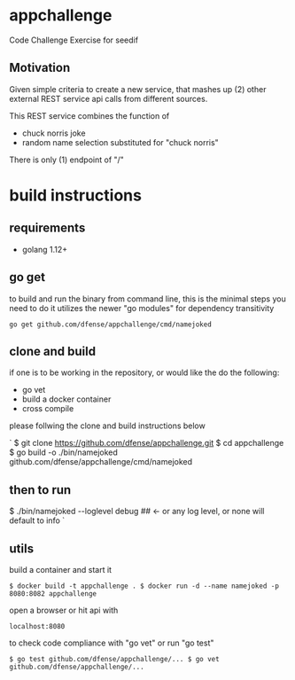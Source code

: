 # appchallenge
Code Challenge Exercise for seedif

## Motivation 
Given simple criteria to create a new service, that mashes up (2) other external REST service api calls from different sources.

This REST service combines the function of 
* chuck norris joke
* random name selection substituted for "chuck norris" 

There is only (1) endpoint of "/"

# build instructions
## requirements
* golang 1.12+ 

## go get
to build and run the binary from command line, this is the minimal steps you need to do
it utilizes the newer "go modules" for dependency transitivity

`
go get github.com/dfense/appchallenge/cmd/namejoked
`

## clone and build
if one is to be working in the repository, or would like the do the following:
* go vet
* build a docker container
* cross compile

please follwing the clone and build instructions below

`
$ git clone https://github.com/dfense/appchallenge.git
$ cd appchallenge
$ go build -o ./bin/namejoked github.com/dfense/appchallenge/cmd/namejoked
## then to run
$ ./bin/namejoked --loglevel debug ## <- or any log level, or none will default to info
`

## utils
build a container and start it

`
$ docker build -t appchallenge .
$ docker run -d --name namejoked -p 8080:8082 appchallenge
`

open a browser or hit api with 

`localhost:8080`

to check code compliance with "go vet" or run "go test"

`
$ go test github.com/dfense/appchallenge/...
$ go vet github.com/dfense/appchallenge/...
`

